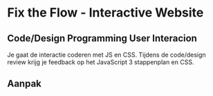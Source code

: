 # Fix the Flow - Interactive Website

## Code/Design Programming User Interacion

Je gaat de interactie coderen met JS en CSS. Tijdens de code/design review krijg je feedback op het JavaScript 3 stappenplan en CSS.

## Aanpak

